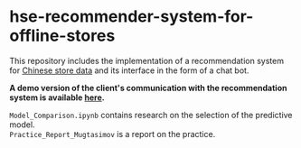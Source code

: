 # hse-recommender-system-for-offline-stores

This repository includes the implementation of a recommendation system for [Chinese store data](https://www.kaggle.com/chiranjivdas09/ta-feng-grocery-dataset/version/1#) and its interface in the form of a chat bot.

 **A demo version of the client's communication with the recommendation system is available [here](https://www.youtube.com/watch?v=mq8dxKXnOAg&feature=youtu.be).**
 
`Model_Comparison.ipynb` contains research on the selection of the predictive model.<br/>
`Practice_Report_Mugtasimov` is a report on the practice.


